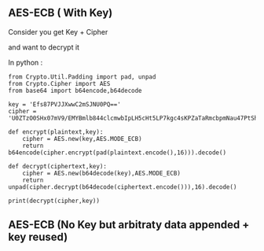 ## AES-ECB ( With Key)

Consider you get Key + Cipher

and want to decrypt it

In python :
```
from Crypto.Util.Padding import pad, unpad
from Crypto.Cipher import AES
from base64 import b64encode,b64decode

key = 'Efs87PVJJXwwC2mSJNU0PQ=='
cipher = 'U0ZTzO0SHx07mV9/EMYBmlb844clcmwbIpLH5cHt5LP7kgc4sKPZaTaRmcbpmNau47PtShahSzE3xLwRuOdLxw=='

def encrypt(plaintext,key):
    cipher = AES.new(key,AES.MODE_ECB)
    return b64encode(cipher.encrypt(pad(plaintext.encode(),16))).decode()
    
def decrypt(ciphertext,key):
    cipher = AES.new(b64decode(key),AES.MODE_ECB)
    return unpad(cipher.decrypt(b64decode(ciphertext.encode())),16).decode()
    
print(decrypt(cipher,key))
```

## AES-ECB (No Key but arbitraty data appended + key reused)
